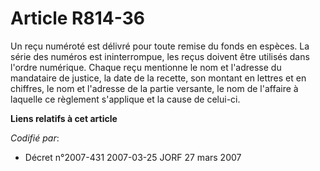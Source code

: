 # Article R814-36

Un reçu numéroté est délivré pour toute remise du fonds en espèces. La série des numéros est ininterrompue, les reçus doivent
être utilisés dans l'ordre numérique. Chaque reçu mentionne le nom et l'adresse du mandataire de justice, la date de la
recette, son montant en lettres et en chiffres, le nom et l'adresse de la partie versante, le nom de l'affaire à laquelle ce
règlement s'applique et la cause de celui-ci.

**Liens relatifs à cet article**

_Codifié par_:

  - Décret n°2007-431 2007-03-25 JORF 27 mars 2007
